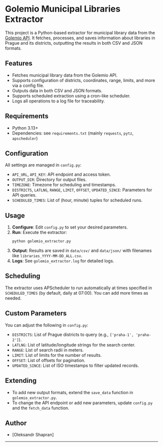 # Golemio Municipal Libraries Extractor

This project is a Python-based extractor for municipal library data from the [Golemio API](https://api.golemio.cz/). It fetches, processes, and saves information about libraries in Prague and its districts, outputting the results in both CSV and JSON formats.

## Features
- Fetches municipal library data from the Golemio API.
- Supports configuration of districts, coordinates, range, limits, and more via a config file.
- Outputs data in both CSV and JSON formats.
- Supports scheduled extraction using a cron-like scheduler.
- Logs all operations to a log file for traceability.

## Requirements
- Python 3.13+
- Dependencies: see `requirements.txt` (mainly `requests`, `pytz`, `apscheduler`)

## Configuration
All settings are managed in `config.py`:
- `API_URL`, `API_KEY`: API endpoint and access token.
- `OUTPUT_DIR`: Directory for output files.
- `TIMEZONE`: Timezone for scheduling and timestamps.
- `DISTRICTS`, `LATLNG`, `RANGE`, `LIMIT`, `OFFSET`, `UPDATED_SINCE`: Parameters for API queries.
- `SCHEDULED_TIMES`: List of (hour, minute) tuples for scheduled runs.

## Usage
1. **Configure**: Edit `config.py` to set your desired parameters.
2. **Run**: Execute the extractor:
   ```bash
   python golemio_extractor.py
   ```
3. **Output**: Results are saved in `data/csv/` and `data/json/` with filenames like `libraries_YYYY-MM-DD_ALL.csv`.
4. **Logs**: See `golemio_extractor.log` for detailed logs.

## Scheduling
The extractor uses APScheduler to run automatically at times specified in `SCHEDULED_TIMES` (by default, daily at 07:00). You can add more times as needed.

## Custom Parameters
You can adjust the following in `config.py`:
- `DISTRICTS`: List of Prague districts to query (e.g., `['praha-1', 'praha-2']`).
- `LATLNG`: List of latitude/longitude strings for the search center.
- `RANGE`: List of search radii in meters.
- `LIMIT`: List of limits for the number of results.
- `OFFSET`: List of offsets for pagination.
- `UPDATED_SINCE`: List of ISO timestamps to filter updated records.

## Extending
- To add new output formats, extend the `save_data` function in `golemio_extractor.py`.
- To change the API endpoint or add new parameters, update `config.py` and the `fetch_data` function.

## Author
- [Oleksandr Shapran]

---

